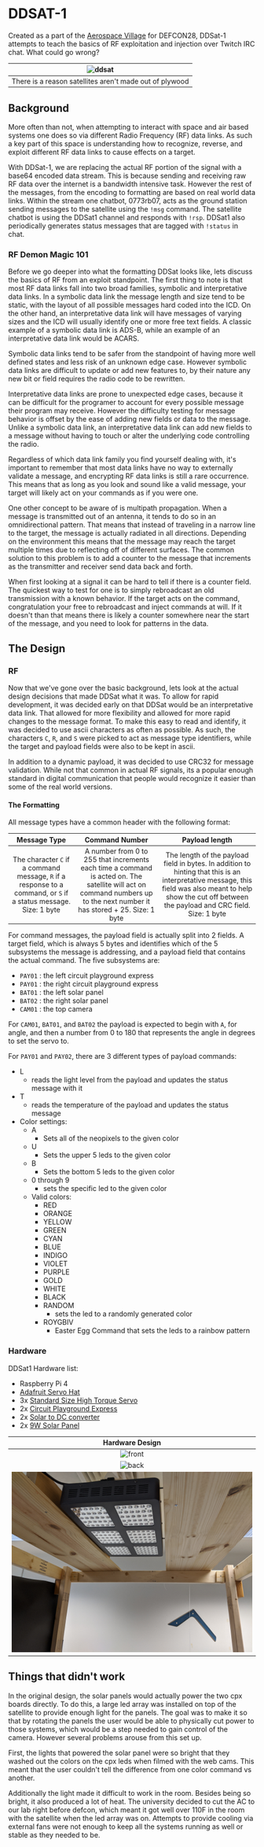 # DDSAT-1

Created as a part of the [Aerospace Village](https://aerospacevillage.org/) for DEFCON28, DDSat-1 attempts to teach the basics of RF exploitation and injection over Twitch IRC chat.  What could go wrong?  

| ![ddsat](./photos/MVIMG_20200807_100413.jpg) |
| :---: |
| There is a reason satellites aren't made out of plywood |

## Background

More often than not, when attempting to interact with space and air based systems one does so via different Radio Frequency (RF) data links.  As such a key part of this space is understanding how to recognize, reverse, and exploit different RF data links to cause effects on a target.

With DDSat-1, we are replacing the actual RF portion of the signal with a base64 encoded data stream.  This is because sending and receiving raw RF data over the internet is a bandwidth intensive task.  However the rest of the messages, from the encoding to formatting are based on real world data links.  Within the stream one chatbot, 0773rb07, acts as the ground station sending messages to the satellite using the `!msg` command.  The satellite chatbot is using the DDSat1 channel and responds with `!rsp`.  DDSat1 also periodically generates status messages that are tagged with `!status` in chat.  

### RF Demon Magic 101

Before we go deeper into what the formatting DDSat looks like, lets discuss the basics of RF from an exploit standpoint.  The first thing to note is that most RF data links fall into two broad families, symbolic and interpretative data links.  In a symbolic data link the message length and size tend to be static, with the layout of all possible messages hard coded into the ICD.  On the other hand, an interpretative data link will have messages of varying sizes and the ICD will usually identify one or more free text fields. A classic example of a symbolic data link is ADS-B, while an example of an interpretative data link would be ACARS.

Symbolic data links tend to be safer from the standpoint of having more well defined states and less risk of an unknown edge case.  However symbolic data links are difficult to update or add new features to, by their nature any new bit or field requires the radio code to be rewritten.

Interpretative data links are prone to unexpected edge cases, because it can be difficult for the programer to account for every possible message their program may receive.  However the difficulty testing for message behavior is offset by the ease of adding new fields or data to the message.  Unlike a symbolic data link, an interpretative data link can add new fields to a message without having to touch or alter the underlying code controlling the radio.  

Regardless of which data link family you find yourself dealing with, it's important to remember that most data links have no way to externally validate a message, and encrypting RF data links is still a rare occurrence.  This means that as long as you look and sound like a valid message, your target will likely act on your commands as if you were one.

One other concept to be aware of is multipath propagation.  When a message is transmitted out of an antenna, it tends to do so in an omnidirectional pattern.  That means that instead of traveling in a narrow line to the target, the message is actually radiated in all directions.  Depending on the environment this means that the message may reach the target multiple times due to reflecting off of different surfaces.  The common solution to this problem is to add a counter to the message that increments as the transmitter and receiver send data back and forth.  

When first looking at a signal it can be hard to tell if there is a counter field.  The quickest way to test for one is to simply rebroadcast an old transmission with a known behavior.  If the target acts on the command, congratulation your free to rebroadcast and inject commands at will.  If it doesn't than that means there is likely a counter somewhere near the start of the message, and you need to look for patterns in the data.  

## The Design

### RF

Now that we've gone over the basic background, lets look at the actual design decisions that made DDSat what it was.  To allow for rapid development, it was decided early on that DDSat would be an interpretative data link.  That allowed for more flexibility and allowed for more rapid changes to the message format.  To make this easy to read and identify, it was decided to use ascii characters as often as possible.  As such, the characters `C`, `R`, and `S` were picked to act as message type identifiers, while the target and payload fields were also to be kept in ascii.  

In addition to a dynamic payload, it was decided to use CRC32 for message validation.  While not that common in actual RF signals, its a popular enough standard in digital communication that people would recognize it easier than some of the real world versions.  

#### The Formatting

All message types have a common header with the following format:

| Message Type | Command Number | Payload length |
| :---: | :---: | :---: |
| The character `C` if a command message, `R` if a response to a command, or `S` if a status message.  Size: 1 byte | A number from 0 to 255 that increments each time a command is acted on.  The satellite will act on command numbers up to the next number it has stored + 25.  Size: 1 byte | The length of the payload field in bytes.  In addition to hinting that this is an interpretative message, this field was also meant to help show the cut off between the payload and CRC field.  Size: 1 byte

For command messages, the payload field is actually split into 2 fields.  A target field, which is always 5 bytes and identifies which of the 5 subsystems the message is addressing, and a payload field that contains the actual command.  The five subsystems are:

* `PAY01` : the left circuit playground express
* `PAY01` : the right circuit playground express
* `BAT01` : the left solar panel
* `BAT02` : the right solar panel
* `CAM01` : the top camera

For `CAM01`, `BAT01`, and `BAT02` the payload is expected to begin with `A`, for angle, and then a number from 0 to 180 that represents the angle in degrees to set the servo to.

For `PAY01` and `PAY02`, there are 3 different types of payload commands: 

* L
  * reads the light level from the payload and updates the status message with it
* T
  * reads the temperature of the payload and updates the status message
* Color settings:
  * A
    * Sets all of the neopixels to the given color
  * U
    * Sets the upper 5 leds to the given color
  * B
    * Sets the bottom 5 leds to the given color
  * 0 through 9
    * sets the specific led to the given color
  * Valid colors:
    * RED
    * ORANGE
    * YELLOW
    * GREEN
    * CYAN
    * BLUE
    * INDIGO
    * VIOLET
    * PURPLE
    * GOLD
    * WHITE
    * BLACK
    * RANDOM
      * sets the led to a randomly generated color
    * ROYGBIV
      * Easter Egg Command that sets the leds to a rainbow pattern

### Hardware

DDSat1 Hardware list:

* Raspberry Pi 4
* [Adafruit Servo Hat](https://www.adafruit.com/product/2327)
* 3x [Standard Size High Torque Servo](https://www.adafruit.com/product/1142)
* 2x [Circuit Playground Express](https://www.adafruit.com/product/3333)
* 2x [Solar to DC converter](https://www.adafruit.com/product/390)
* 2x [9W Solar Panel](https://www.adafruit.com/product/2747)

| Hardware Design |
| :---: |
| ![front](./photos/ddsatFront.jpg) |
| ![back](./photos/ddsatback.jpg) |
| ![top](./photos/IMG_20200811_100851.jpg) |

## Things that didn't work

In the original design, the solar panels would actually power the two cpx boards directly.  To do this, a large led array was installed on top of the satellite to provide enough light for the panels.  The goal was to make it so that by rotating the panels the user would be able to physically cut power to those systems, which would be a step needed to gain control of the camera.  However several problems arouse from this set up.  

First, the lights that powered the solar panel were so bright that they washed out the colors on the cpx leds when filmed with the web cams.  This meant that the user couldn't tell the difference from one color command vs another.  

Additionally the light made it difficult to work in the room.  Besides being so bright, it also produced a lot of heat.  The university decided to cut the AC to our lab right before defcon, which meant it got well over 110F in the room with the satellite when the led array was on.  Attempts to provide cooling via external fans were not enough to keep all the systems running as well or stable as they needed to be.

